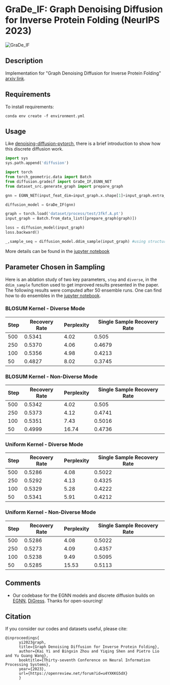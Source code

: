 # GraDe_IF: Graph Denoising Diffusion for Inverse Protein Folding (NeurIPS 2023)
![GraDe_IF](gradeif_architecture.png)
## Description
Implementation for "Graph Denoising Diffusion for Inverse Protein Folding" [arxiv link](https://arxiv.org/abs/2306.16819).

## Requirements

To install requirements:

```
conda env create -f environment.yml
```

## Usage
Like [denoising-diffusion-pytorch](https://github.com/lucidrains/denoising-diffusion-pytorch), there is a brief introduction to show how this discrete diffusion work.
```python
import sys
sys.path.append('diffusion')

import torch
from torch_geometric.data import Batch
from diffusion.gradeif import GraDe_IF,EGNN_NET
from dataset_src.generate_graph import prepare_graph

gnn = EGNN_NET(input_feat_dim=input_graph.x.shape[1]+input_graph.extra_x.shape[1],hidden_channels=10,edge_attr_dim=input_graph.edge_attr.shape[1])

diffusion_model = GraDe_IF(gnn)

graph = torch.load('dataset/process/test/3fkf.A.pt')
input_graph = Batch.from_data_list([prepare_graph(graph)])

loss = diffusion_model(input_graph)
loss.backward()

_,sample_seq = diffusion_model.ddim_sample(input_graph) #using structure information generate sequence
```
More details can be found in the [jupyter notebook](diffusion/inverse_folding.ipynb)

## Parameter Chosen in Sampling

Here is an ablation study of two key parameters, `step` and `diverse`, in the `ddim_sample` function used to get improved results presented in the paper. The following results were computed after 50 ensemble runs. One can find how to do ensembles in the [jupyter notebook](diffusion/inverse_folding.ipynb).


### BLOSUM Kernel - Diverse Mode

| Step | Recovery Rate | Perplexity | Single Sample Recovery Rate |
|------|---------------|------------|-----------------------------|
| 500  | 0.5341        | 4.02       | 0.505                       |
| 250  | 0.5370        | 4.06       | 0.4679                      |
| 100  | 0.5356        | 4.98       | 0.4213                      |
| 50   | 0.4827        | 8.02       | 0.3745                      |

### BLOSUM Kernel - Non-Diverse Mode

| Step | Recovery Rate | Perplexity | Single Sample Recovery Rate |
|------|---------------|------------|-----------------------------|
| 500  | 0.5342        | 4.02       | 0.505                       |
| 250  | 0.5373        | 4.12       | 0.4741                      |
| 100  | 0.5351        | 7.43       | 0.5016                      |
| 50   | 0.4999        | 16.74      | 0.4736                      |

### Uniform Kernel - Diverse Mode

| Step | Recovery Rate | Perplexity | Single Sample Recovery Rate |
|------|---------------|------------|-----------------------------|
| 500  | 0.5286        | 4.08       | 0.5022                      |
| 250  | 0.5292        | 4.13       | 0.4325                      |
| 100  | 0.5329        | 5.28       | 0.4222                      |
| 50   | 0.5341        | 5.91       | 0.4212                      |

### Uniform Kernel - Non-Diverse Mode

| Step | Recovery Rate | Perplexity | Single Sample Recovery Rate |
|------|---------------|------------|-----------------------------|
| 500  | 0.5286        | 4.08       | 0.5022                      |
| 250  | 0.5273        | 4.09       | 0.4357                      |
| 100  | 0.5238        | 9.49       | 0.5095                      |
| 50   | 0.5285        | 15.53      | 0.5113                      |




## Comments 

- Our codebase for the EGNN models and discrete diffusion builds on [EGNN](https://github.com/lucidrains/egnn-pytorch), [DiGress](https://github.com/cvignac/DiGress).
Thanks for open-sourcing!

## Citation 
If you consider our codes and datasets useful, please cite:
```
@inproceedings{
      yi2023graph,
      title={Graph Denoising Diffusion for Inverse Protein Folding},
      author={Kai Yi and Bingxin Zhou and Yiqing Shen and Pietro Lio and Yu Guang Wang},
      booktitle={Thirty-seventh Conference on Neural Information Processing Systems},
      year={2023},
      url={https://openreview.net/forum?id=u4YXKKG5dX}
      }
```
